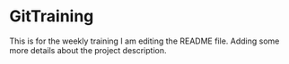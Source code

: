 # GitTraining
This is for the weekly training
I am editing the README file. Adding some more details about the project description.
